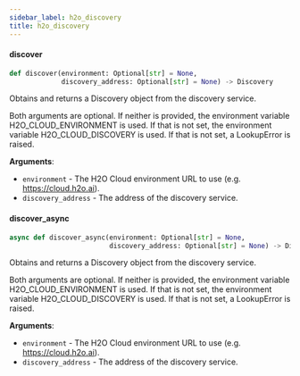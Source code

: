 ```yaml
---
sidebar_label: h2o_discovery
title: h2o_discovery
---
```


#### discover

```python
def discover(environment: Optional[str] = None,
             discovery_address: Optional[str] = None) -> Discovery
```

Obtains and returns a Discovery object from the discovery service.

Both arguments are optional. If neither is provided, the environment variable
H2O_CLOUD_ENVIRONMENT is used. If that is not set, the environment variable
H2O_CLOUD_DISCOVERY is used. If that is not set, a LookupError is raised.

**Arguments**:

- `environment` - The H2O Cloud environment URL to use (e.g. https://cloud.h2o.ai).
- `discovery_address` - The address of the discovery service.

#### discover\_async

```python
async def discover_async(environment: Optional[str] = None,
                         discovery_address: Optional[str] = None) -> Discovery
```

Obtains and returns a Discovery object from the discovery service.

Both arguments are optional. If neither is provided, the environment variable
H2O_CLOUD_ENVIRONMENT is used. If that is not set, the environment variable
H2O_CLOUD_DISCOVERY is used. If that is not set, a LookupError is raised.

**Arguments**:

- `environment` - The H2O Cloud environment URL to use (e.g. https://cloud.h2o.ai).
- `discovery_address` - The address of the discovery service.

